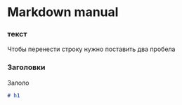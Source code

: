 # Markdown manual

### текст 

Чтобы перенести строку нужно поставить два пробела 

### Заголовки

Залоло
```md
# h1
```


